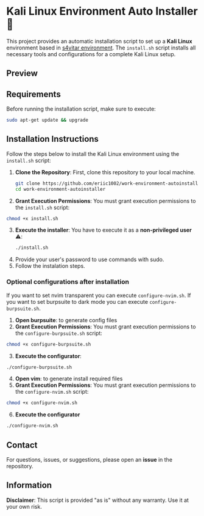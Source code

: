 # Kali Linux Environment Auto Installer 📀

This project provides an automatic installation script to set up a **Kali Linux** environment based in [s4vitar environment](https://hack4u.io/cursos/personalizacion-de-entorno-en-linux/). 
The `install.sh` script installs all necessary tools and configurations for a complete Kali Linux setup.

## Preview


## Requirements

Before running the installation script, make sure to execute:
```bash
sudo apt-get update && upgrade
```

## Installation Instructions

Follow the steps below to install the Kali Linux environment using the `install.sh` script:

1. **Clone the Repository**: First, clone this repository to your local machine.
   ```bash
   git clone https://github.com/eriic1002/work-environment-autoinstaller.git
   cd work-environment-autoinstaller
   ```

2. **Grant Execution Permissions**: You must grant execution permissions to the `install.sh` script:
  ```bash
  chmod +x install.sh
  ```

3. **Execute the installer**: You have to execute it as a **non-privileged user** ⚠️:
   ```bash
   ./install.sh
   ```
4. Provide your user's password to use commands with sudo.
5. Follow the instalation steps.

### Optional configurations after installation
If you want to set nvim transparent you can execute `configure-nvim.sh`.
If you want to set burpsuite to dark mode you can execute `configure-burpsuite.sh`.
1. **Open burpsuite**: to generate config files
1. **Grant Execution Permissions**: You must grant execution permissions to the `configure-burpsuite.sh` script:
```bash
chmod +x configure-burpsuite.sh
```
3. **Execute the configurator**:
```bash
./configure-burpsuite.sh
```
4. **Open vim**: to generate install required files
5. **Grant Execution Permissions**: You must grant execution permissions to the `configure-nvim.sh` script:
```bash
chmod +x configure-nvim.sh
```
6. **Execute the configurator**
```bash
./configure-nvim.sh
```

## Contact
For questions, issues, or suggestions, please open an **issue** in the repository. 

## Information
**Disclaimer**: This script is provided "as is" without any warranty. Use it at your own risk.
